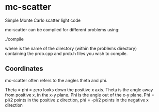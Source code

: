 mc-scatter
==========

Simple Monte Carlo scatter light code

mc-scatter can be compiled for different problems using:

./compile <problem>

where <problem> is the name of the directory (within the problems directory) containing the prob.cpp and prob.h files you wish to compile.

Coordinates
-----------

mc-scatter often refers to the angles theta and phi.

Theta = phi = zero looks down the positive x axis.
Theta is the angle away from positive x, in the x-y plane.
Phi is the angle out of the x-y plane. Phi = pi/2 points in the positive z direction, phi = -pi/2 points in the negative x direction

